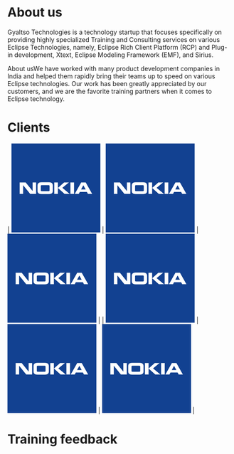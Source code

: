 # About us

Gyaltso Technologies is a technology startup that focuses specifically on providing highly specialized Training and Consulting services on various Eclipse Technologies, namely, Eclipse Rich Client Platform (RCP) and Plug-in development, Xtext, Eclipse Modeling Framework (EMF), and Sirius.

About usWe have worked with many product development companies in India and helped them rapidly bring their teams up to speed on various Eclipse technologies. Our work has been greatly appreciated by our customers, and we are the favorite training partners when it comes to Eclipse technology.

# Clients

| ![Nokia](https://github.com/gyaltso/gyaltso.github.com/blob/master/images/Nokia.png?raw=true) | ![Nokia](https://github.com/gyaltso/gyaltso.github.com/blob/master/images/Nokia.png?raw=true) | ![Nokia](https://github.com/gyaltso/gyaltso.github.com/blob/master/images/Nokia.png?raw=true) |
| ![Nokia](https://github.com/gyaltso/gyaltso.github.com/blob/master/images/Nokia.png?raw=true) | ![Nokia](https://github.com/gyaltso/gyaltso.github.com/blob/master/images/Nokia.png?raw=true) | ![Nokia](https://github.com/gyaltso/gyaltso.github.com/blob/master/images/Nokia.png?raw=true) |

# Training feedback
